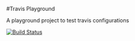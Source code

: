 #Travis Playground

A playground project to test travis configurations 

[![Build Status](https://travis-ci.org/mtf90/travis-playground.svg?branch=master)](https://travis-ci.org/mtf90/travis-playground)
